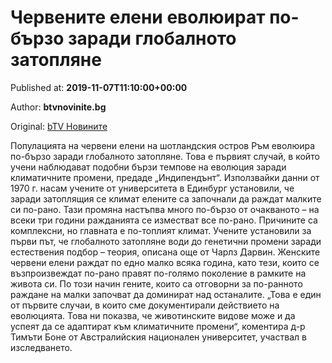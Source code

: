 
# Червените елени еволюират по-бързо заради глобалното затопляне

Published at: **2019-11-07T11:10:00+00:00**

Author: **btvnovinite.bg**

Original: [bTV Новините](https://btvnovinite.bg/lifestyle/liubopitno/chervenite-eleni-evoljuirat-po-barzo-zaradi-globalnoto-zatopljane.html)

Популацията на червени елени на шотландския остров Ръм еволюира по-бързо заради глобалното затопляне. Това е първият случай, в който учени наблюдават подобни бързи темпове на еволюция заради климатичните промени, предаде „Индипендънт“.
Използвайки данни от 1970 г. насам учените от университета в Единбург установили, че заради затоплящия се климат елените са започнали да раждат малките си по-рано. Тази промяна настъпва много по-бързо от очакваното – на всеки три години ражданията се изместват все по-рано. Причините са комплексни, но главната е по-топлият климат.
Учените установили за първи път, че глобалното затопляне води до генетични промени заради естествения подбор – теория, описана още от Чарлз Дарвин.
Женските червени елени раждат по едно малко всяка година, като тези, които се възпроизвеждат по-рано правят по-голямо поколение в рамките на живота си. По този начин гените, които са отговорни за по-ранното раждане на малки започват да доминират над останалите.
„Това е един от първите случаи, в които сме документирали действието на еволюцията. Това ни показва, че животинските видове може и да успеят да се адаптират към климатичните промени“, коментира д-р Тимъти Боне от Австралийския национален университет, участвал в изследването.
